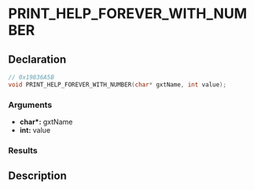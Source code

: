 # PRINT_HELP_FOREVER_WITH_NUMBER

## Declaration
```cpp
// 0x19836A5B
void PRINT_HELP_FOREVER_WITH_NUMBER(char* gxtName, int value);
```

### Arguments
- **char\*:** gxtName
- **int:** value

### Results

## Description
